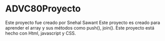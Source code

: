 # ADVC80Proyecto
Este proyecto fue creado por Snehal Sawant
Este proyecto es creado para aprender el array y sus métodos como push(), join().
Este proyecto está hecho con Html, javascript y CSS.
